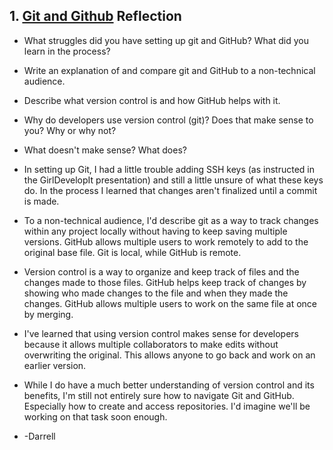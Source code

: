 ## 1. [Git and Github](1_get_started/readme.md) Reflection

* What struggles did you have setting up git and GitHub? What did you learn in the process?
* Write an explanation of and compare git and GitHub to a non-technical audience. 
* Describe what version control is and how GitHub helps with it.
* Why do developers use version control (git)? Does that make sense to you? Why or why not?
* What doesn't make sense? What does?

* In setting up Git, I had a little trouble adding SSH keys (as instructed in the GirlDevelopIt presentation) and still a little unsure of what these keys do.  In the process I learned that changes aren't finalized until a commit is made.
* To a non-technical audience, I'd describe git as a way to track changes within any project locally without having to keep saving multiple versions.  GitHub allows multiple users to work remotely to add to the original base file. Git is local, while GitHub is remote.
* Version control is a way to organize and keep track of files and the changes made to those files.  GitHub helps keep track of changes by showing who made changes to the file and when they made the changes.  GitHub allows multiple users to work on the same file at once by merging.
* I've learned that using version control makes sense for developers because it allows multiple collaborators to make edits without overwriting the original.  This allows anyone to go back and work on an earlier version.
* While I do have a much better understanding of version control and its benefits, I'm still not entirely sure how to navigate Git and GitHub.  Especially how to create and access repositories.  I'd imagine we'll be working on that task soon enough.
* -Darrell
